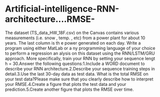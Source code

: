 # Artificial-intelligence-RNN-architecture....RMSE-
The dataset (TS_data_HW_18F.csv) on the Canvas contains various measurements (i.e. snow  , temp.   , etc) from a power plant for about 10 years. The last column is th  e power generated on each day. Write a program using either MatLab or a ny programming language of your choice to  perform a regression an alysis on this dataset using the RNN/LSTM/GRU approach. More specifically, train your RNN by setting your sequence lengt   h = 30.Answer the following questions:1.Include a WORD document to describe your RNN architecture.2.Describe your sequence training steps in detail.3.Use the last 30-day data as test data. What is the total    RMSE on your test data?Please make sure that you clearly describe how to interpret your RMSE.4.Create a figure that plots the test data and your prediction.5.Create another figure that plots the RMSE over time.
